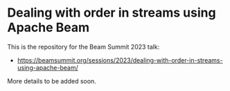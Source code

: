 # Dealing with order in streams using Apache Beam

This is the repository for the Beam Summit 2023 talk:
* https://beamsummit.org/sessions/2023/dealing-with-order-in-streams-using-apache-beam/

More details to be added soon.